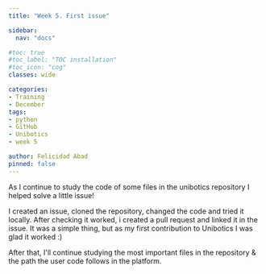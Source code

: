 ```yaml
---
title: "Week 5. First issue"

sidebar:
  nav: "docs"

#toc: true
#toc_label: "TOC installation"
#toc_icon: "cog"
classes: wide

categories:
- Training
- December
tags:
- python
- GitHub
- Unibotics
- week 5

author: Felicidad Abad
pinned: false
---
```


As I continue to study the code of some files in the unibotics repository I helped solve a little issue!

I created an issue, cloned the repository, changed the code and tried it locally. After checking it worked, i created a pull request and linked it in the issue.
It was a simple thing, but as my first contribution to Unibotics I was glad it worked :)

After that, I'll continue studying the most important files in the repository & the path the user code follows in the platform.
